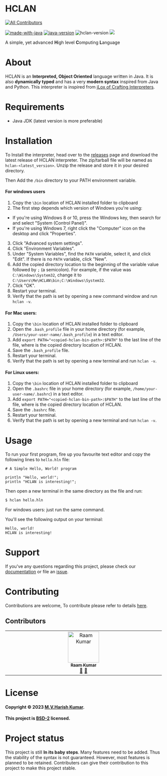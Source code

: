 # HCLAN
<!-- ALL-CONTRIBUTORS-BADGE:START - Do not remove or modify this section -->
[![All Contributors](https://img.shields.io/badge/all_contributors-1-orange.svg?style=flat-square)](#contributors-)
<!-- ALL-CONTRIBUTORS-BADGE:END -->
[![made-with-java](https://img.shields.io/badge/Made%20with-Java-orange?&logo=java&logoColor=white)](https://www.oracle.com/in/java/)
[![java-version](https://img.shields.io/badge/Java-v18.0.1.1-orange)](https://www.oracle.com/in/java/)
![hclan-version](https://img.shields.io/badge/HCLAN-v1.0.0-blue)
<a href="https://codeclimate.com/github/harishtpj/HCLAN/maintainability"><img src="https://api.codeclimate.com/v1/badges/3a263ecd67ac61522f2f/maintainability" /></a>

A simple, yet advanced **H**igh level **C**omputing **L**anguage

# About
HCLAN is an **Interpreted, Object Oriented** language written in Java. It is also **dynamically typed** and has a 
very **modern syntax** inspired from Java and Python. This interpreter is inspired from [jLox of Crafting 
Interpreters](https://craftinginterpreters.com/).

# Requirements
- Java JDK (latest version is more preferable)

# Installation
To Install the interpreter, head over to the [releases](https://github.com/harishtpj/HCLAN/releases) page and 
download the latest release of HCLAN interpreter. The zip/tarball file will be named as `hclan-<latest_version>`.
Unzip the release and store it in your desired directory.

Then Add the `/bin` directory to your PATH environment variable.


#### For windows users

1. Copy the `\bin` location of HCLAN installed folder to clipboard
2. The first step depends which version of Windows you're using:
  * If you're using Windows 8 or 10, press the Windows key, then search for and
    select "System (Control Panel)".
  * If you're using Windows 7, right click the "Computer" icon on the desktop
    and click "Properties".
3. Click "Advanced system settings".
4. Click "Environment Variables".
5. Under "System Variables", find the `PATH` variable, select it, and click
   "Edit". If there is no `PATH` variable, click "New".
6. Add the copied directory location to the beginning of the variable value followed by `;` (a
   semicolon). For example, if the value was `C:\Windows\System32`, change it to
   `C:\Users\Me\HCLAN\bin;C:\Windows\System32`.
7. Click "OK".
8. Restart your terminal.
9. Verify that the path is set by opening a new command window and run `hclan -v`.

#### For Mac users:

1. Copy the `\bin` location of HCLAN installed folder to clipboard
2. Open the `.bash_profile` file in your home directory (for example,
   `/Users/your-user-name/.bash_profile`) in a text editor.
3. Add `export PATH="<copied-hclan-bin-path>:$PATH"` to the last line of the file, where
   *<copied-hclan-bin-path>* is the copied directory location of HCLAN.
4. Save the `.bash_profile` file.
5. Restart your terminal.
6. Verify that the path is set by opening a new terminal and run `hclan -v`.

#### For Linux users:

1. Copy the `\bin` location of HCLAN installed folder to clipboard
1. Open the `.bashrc` file in your home directory (for example,
   `/home/your-user-name/.bashrc`) in a text editor.
2. Add `export PATH="<copied-hclan-bin-path>:$PATH"` to the last line of the file, where
   *<copied-hclan-bin-path>* is the copied directory location of HCLAN.
3. Save the `.bashrc` file.
4. Restart your terminal.
5. Verify that the path is set by opening a new terminal and run `hclan -v`.

# Usage
To run your first program, fire up you favourite text editor and copy the following lines to `hello.hln` file:
```hcl
# A Simple Hello, World! program

println "Hello, world!";
println "HCLAN is interesting!";
```

Then open a new terminal in the same directory as the file and run:
```bash
$ hclan hello.hln
```

For windows users: just run the same command.

You'll see the following output on your terminal:

```
Hello, world!
HCLAN is interesting!
```

# Support
If you've any questions regarding this project, please check our [documentation](https://harish-kumar.gitbook.io/hclan-docs/) or file an [issue](https://github.com/harishtpj/HCLAN/issues/new).

# Contributing
Contributions are welcome, To contribute please refer to details [here](https://github.com/harishtpj/HCLAN/blob/master/CONTRIBUTING.md).

## Contributors

<!-- ALL-CONTRIBUTORS-LIST:START - Do not remove or modify this section -->
<!-- prettier-ignore-start -->
<!-- markdownlint-disable -->
<table>
  <tbody>
    <tr>
      <td align="center" valign="top" width="14.28%"><a href="https://github.com/raamtpj"><img src="https://avatars.githubusercontent.com/u/79830454?v=4?s=100" width="100px;" alt="Raam Kumar"/><br /><sub><b>Raam Kumar</b></sub></a><br /><a href="#design-raamtpj" title="Design">🎨</a> <a href="https://github.com/harishtpj/HCLAN/issues?q=author%3Araamtpj" title="Bug reports">🐛</a></td>
    </tr>
  </tbody>
</table>

<!-- markdownlint-restore -->
<!-- prettier-ignore-end -->

<!-- ALL-CONTRIBUTORS-LIST:END -->
<!-- prettier-ignore-start -->
<!-- markdownlint-disable -->

<!-- markdownlint-restore -->
<!-- prettier-ignore-end -->

<!-- ALL-CONTRIBUTORS-LIST:END -->

# License
#### Copyright © 2023 [M.V.Harish Kumar](https://github.com/harishtpj). <br>
#### This project is [BSD-2](https://github.com/harishtpj/HCLAN/blob/master/LICENSE) licensed.

# Project status
This project is still **In its baby steps**. Many features need to be added. Thus the stability of the syntax is not guaranteed. However, most features is planned to be retained. Contributers can give their contribution to this project to make this project stable.
